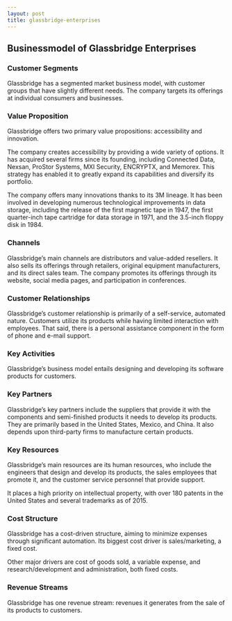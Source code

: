 ```yaml
---
layout: post
title: glassbridge-enterprises
---
```


Businessmodel of Glassbridge Enterprises
-----------------------------------------

### Customer Segments

Glassbridge has a segmented market business model, with customer groups that have slightly different needs. The company targets its offerings at individual consumers and businesses.

### Value Proposition

Glassbridge offers two primary value propositions: accessibility and innovation.

The company creates accessibility by providing a wide variety of options. It has acquired several firms since its founding, including Connected Data, Nexsan, ProStor Systems, MXI Security, ENCRYPTX, and Memorex. This strategy has enabled it to greatly expand its capabilities and diversify its portfolio.

The company offers many innovations thanks to its 3M lineage. It has been involved in developing numerous technological improvements in data storage, including the release of the first magnetic tape in 1947, the first quarter-inch tape cartridge for data storage in 1971, and the 3.5-inch floppy disk in 1984.

### Channels

Glassbridge’s main channels are distributors and value-added resellers. It also sells its offerings through retailers, original equipment manufacturers, and its direct sales team. The company promotes its offerings through its website, social media pages, and participation in conferences.

### Customer Relationships

Glassbridge’s customer relationship is primarily of a self-service, automated nature. Customers utilize its products while having limited interaction with employees. That said, there is a personal assistance component in the form of phone and e-mail support.

### Key Activities

Glassbridge’s business model entails designing and developing its software products for customers.

### Key Partners

Glassbridge’s key partners include the suppliers that provide it with the components and semi-finished products it needs to develop its products. They are primarily based in the United States, Mexico, and China. It also depends upon third-party firms to manufacture certain products.

### Key Resources

Glassbridge’s main resources are its human resources, who include the engineers that design and develop its products, the sales employees that promote it, and the customer service personnel that provide support.

It places a high priority on intellectual property, with over 180 patents in the United States and several trademarks as of 2015.

### Cost Structure

Glassbridge has a cost-driven structure, aiming to minimize expenses through significant automation. Its biggest cost driver is sales/marketing, a fixed cost.

Other major drivers are cost of goods sold, a variable expense, and research/development and administration, both fixed costs.

### Revenue Streams

Glassbridge has one revenue stream: revenues it generates from the sale of its products to customers.
